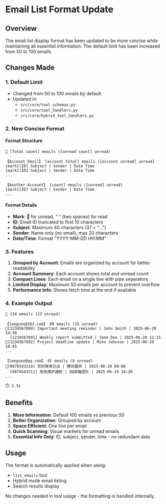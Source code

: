 # Email List Format Update

## Overview

The email list display format has been updated to be more concise while maintaining all essential information. The default limit has been increased from 50 to 100 emails.

## Changes Made

### 1. Default Limit
- Changed from 50 to 100 emails by default
- Updated in:
  - `src/core/tool_schemas.py`
  - `src/core/tool_handlers.py`
  - `src/core/hybrid_tool_handlers.py`

### 2. New Concise Format

#### Format Structure
```
📧 [Total count] emails ([unread count] unread)

【Account Email】 [account total] emails ([account unread] unread)
[mark][ID] Subject | Sender | Date Time
[mark][ID] Subject | Sender | Date Time
...

【Another Account】 [count] emails ([unread] unread)
[mark][ID] Subject | Sender | Date Time
...
```

#### Format Details
- **Mark**: 🔴 for unread, "  " (two spaces) for read
- **ID**: Email ID truncated to first 10 characters
- **Subject**: Maximum 40 characters (37 + "...")
- **Sender**: Name only (no email), max 20 characters
- **Date/Time**: Format "YYYY-MM-DD HH:MM"

### 3. Features

1. **Grouped by Account**: Emails are organized by account for better readability
2. **Account Summary**: Each account shows total and unread count
3. **Compact Lines**: Each email on a single line with pipe separators
4. **Limited Display**: Maximum 50 emails per account to prevent overflow
5. **Performance Info**: Shows fetch time at the end if available

### 4. Example Output

```
📧 134 emails (23 unread)

【leeguoo@163.com】 89 emails (15 unread)
🔴[1234567890] Important meeting reminder | John Smith | 2025-06-20 14:30
  [1234567891] Weekly report submitted | Jane Doe | 2025-06-20 12:15
🔴[1234567892] Project deadline update | Mike Johnson | 2025-06-20 10:45
...

【leeguoo@qq.com】 45 emails (8 unread)
🔴[9876543210] 您的账单已出 | 腾讯服务 | 2025-06-20 09:00
  [9876543211] 系统维护通知 | QQ邮箱团队 | 2025-06-19 18:30
...

⏱️ 2.3s
```

## Benefits

1. **More Information**: Default 100 emails vs previous 50
2. **Better Organization**: Grouped by account
3. **Space Efficient**: One line per email
4. **Quick Scanning**: Visual markers for unread emails
5. **Essential Info Only**: ID, subject, sender, time - no redundant data

## Usage

The format is automatically applied when using:
- `list_emails` tool
- Hybrid mode email listing
- Search results display

No changes needed in tool usage - the formatting is handled internally.